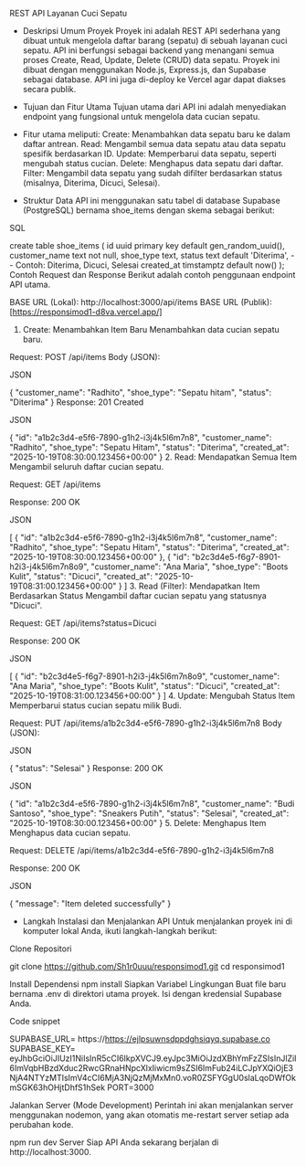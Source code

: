 REST API Layanan Cuci Sepatu
- Deskripsi Umum Proyek
Proyek ini adalah REST API sederhana yang dibuat untuk mengelola daftar barang (sepatu) di sebuah layanan cuci sepatu. API ini berfungsi sebagai backend yang menangani semua proses Create, Read, Update, Delete (CRUD) data sepatu.
Proyek ini dibuat dengan menggunakan Node.js, Express.js, dan Supabase sebagai database. API ini juga di-deploy ke Vercel agar dapat diakses secara publik.

- Tujuan dan Fitur Utama
Tujuan utama dari API ini adalah menyediakan endpoint yang fungsional untuk mengelola data cucian sepatu.

-  Fitur utama meliputi:
Create: Menambahkan data sepatu baru ke dalam daftar antrean.
Read: Mengambil semua data sepatu atau data sepatu spesifik berdasarkan ID.
Update: Memperbarui data sepatu, seperti mengubah status cucian.
Delete: Menghapus data sepatu dari daftar.
Filter: Mengambil data sepatu yang sudah difilter berdasarkan status (misalnya, Diterima, Dicuci, Selesai).

- Struktur Data
API ini menggunakan satu tabel di database Supabase (PostgreSQL) bernama shoe_items dengan skema sebagai berikut:

SQL

create table shoe_items (
  id uuid primary key default gen_random_uuid(),
  customer_name text not null,
  shoe_type text,
  status text default 'Diterima', -- Contoh: Diterima, Dicuci, Selesai
  created_at timstamptz default now()
);
Contoh Request dan Response
Berikut adalah contoh penggunaan endpoint API utama.

BASE URL (Lokal): http://localhost:3000/api/items BASE URL (Publik): [https://responsimod1-d8va.vercel.app/]

1. Create: Menambahkan Item Baru
Menambahkan data cucian sepatu baru.

Request: POST /api/items Body (JSON):

JSON

{
  "customer_name": "Radhito",
  "shoe_type": "Sepatu hitam",
  "status": "Diterima"
}
Response: 201 Created

JSON

{
  "id": "a1b2c3d4-e5f6-7890-g1h2-i3j4k5l6m7n8",
  "customer_name": "Radhito",
  "shoe_type": "Sepatu Hitam",
  "status": "Diterima",
  "created_at": "2025-10-19T08:30:00.123456+00:00"
}
2. Read: Mendapatkan Semua Item
Mengambil seluruh daftar cucian sepatu.

Request: GET /api/items

Response: 200 OK

JSON

[
  {
    "id": "a1b2c3d4-e5f6-7890-g1h2-i3j4k5l6m7n8",
    "customer_name": "Radhito",
    "shoe_type": "Sepatu Hitam",
    "status": "Diterima",
    "created_at": "2025-10-19T08:30:00.123456+00:00"
  },
  {
    "id": "b2c3d4e5-f6g7-8901-h2i3-j4k5l6m7n8o9",
    "customer_name": "Ana Maria",
    "shoe_type": "Boots Kulit",
    "status": "Dicuci",
    "created_at": "2025-10-19T08:31:00.123456+00:00"
  }
]
3. Read (Filter): Mendapatkan Item Berdasarkan Status
Mengambil daftar cucian sepatu yang statusnya "Dicuci".

Request: GET /api/items?status=Dicuci

Response: 200 OK

JSON

[
  {
    "id": "b2c3d4e5-f6g7-8901-h2i3-j4k5l6m7n8o9",
    "customer_name": "Ana Maria",
    "shoe_type": "Boots Kulit",
    "status": "Dicuci",
    "created_at": "2025-10-19T08:31:00.123456+00:00"
  }
]
4. Update: Mengubah Status Item
Memperbarui status cucian sepatu milik Budi.

Request: PUT /api/items/a1b2c3d4-e5f6-7890-g1h2-i3j4k5l6m7n8 Body (JSON):

JSON

{
  "status": "Selesai"
}
Response: 200 OK

JSON

{
  "id": "a1b2c3d4-e5f6-7890-g1h2-i3j4k5l6m7n8",
  "customer_name": "Budi Santoso",
  "shoe_type": "Sneakers Putih",
  "status": "Selesai",
  "created_at": "2025-10-19T08:30:00.123456+00:00"
}
5. Delete: Menghapus Item
Menghapus data cucian sepatu.

Request: DELETE /api/items/a1b2c3d4-e5f6-7890-g1h2-i3j4k5l6m7n8

Response: 200 OK

JSON

{
  "message": "Item deleted successfully"
}

- Langkah Instalasi dan Menjalankan API
Untuk menjalankan proyek ini di komputer lokal Anda, ikuti langkah-langkah berikut:

Clone Repositori

git clone https://github.com/Sh1r0uuu/responsimod1.git
cd responsimod1

Install Dependensi
npm install
Siapkan Variabel Lingkungan Buat file baru bernama .env di direktori utama proyek. Isi dengan kredensial Supabase Anda.

Code snippet

SUPABASE_URL= https://https://ejlpsuwnsdppdghsiqyq.supabase.co
SUPABASE_KEY= eyJhbGciOiJIUzI1NiIsInR5cCI6IkpXVCJ9.eyJpc3MiOiJzdXBhYmFzZSIsInJlZiI6ImVqbHBzdXduc2RwcGRnaHNpcXlxIiwicm9sZSI6ImFub24iLCJpYXQiOjE3NjA4NTYzMTIsImV4cCI6MjA3NjQzMjMxMn0.voR0ZSFYGgU0slaLqoDWfOkmSGK63hOHjtDhfS1hSek
PORT=3000

Jalankan Server (Mode Development) Perintah ini akan menjalankan server menggunakan nodemon, yang akan otomatis me-restart server setiap ada perubahan kode.

npm run dev
Server Siap API Anda sekarang berjalan di http://localhost:3000.
